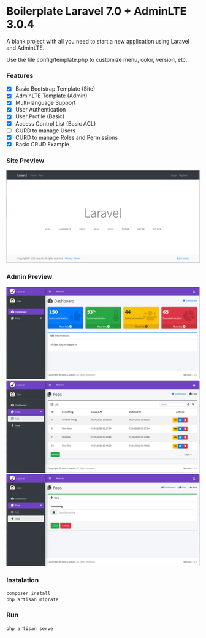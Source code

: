 # Boilerplate Laravel 7.0 + AdminLTE 3.0.4 
A blank project with all you need to start a new application using Laravel and AdminLTE.

Use the file config/template.php to customize menu, color, version, etc.

### Features
- [x] Basic Bootstrap Template (Site)
- [x] AdminLTE Template (Admin)
- [X] Multi-language Support
- [x] User Authentication
- [X] User Profile (Basic)
- [X] Access Control List (Basic ACL)
- [ ] CURD to manage Users
- [X] CURD to manage Roles and Permissions
- [X] Basic CRUD Example

### Site Preview
![preview-site](preview-site.jpg)

### Admin Preview
![preview-admin](preview-admin.jpg)
![preview-crud-list](preview-crud-list.jpg)
![preview-crud-new](preview-crud-new.jpg)

### Instalation
```
composer install
php artisan migrate
```

### Run
```
php artisan serve
```